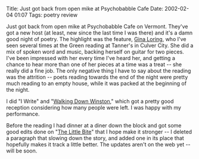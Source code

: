 Title: Just got back from open mike at Psychobabble Cafe
Date: 2002-02-04 01:07
Tags: poetry review

Just got back from open mike at Psychobabble Cafe on Vermont. They've
got a new host (at least, new since the last time I was there) and it's
a damn good night of poetry. The highlight was the feature, [Gina
Loring](http://ginaloring.com/ginaloring/), who I've seen several times
at the Green reading at Tanner's in Culver City. She did a mix of spoken
word and music, backing herself on guitar for two pieces. I've been
impressed with her every time I've heard her, and getting a chance to
hear more than one of her pieces at a time was a treat -- she really did
a fine job. The only negative thing I have to say about the reading was
the attrition -- poets reading towards the end of the night were pretty
much reading to an empty house, while it was packed at the beginning of
the night.

I did "I Write" and "[Walking Down
Winston](/2001/12/20/walking-down-winston/ "Walking Down Winston"),"
which got a pretty good reception considering how many people were left.
I was happy with my performance.

Before the reading I had dinner at a diner down the block and got some
good edits done on "[The Little
Bite](http://schof.org/2002/01/15/the-little-bite/ "The Little Bite")"
that I hope make it stronger -- I deleted a paragraph that slowing down
the story, and added one in its place that hopefully makes it track a
little better. The updates aren't on the web yet -- will be soon.
